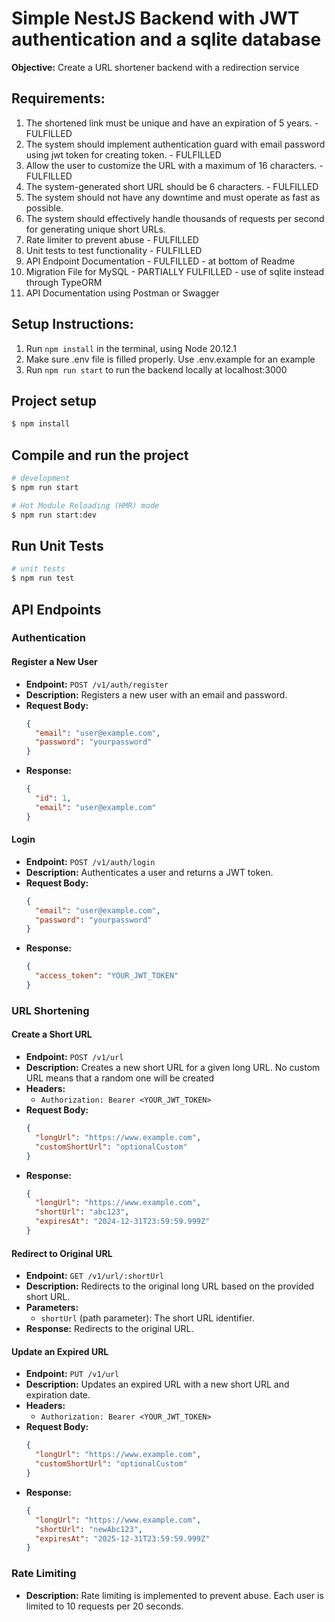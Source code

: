 # Simple NestJS Backend with JWT authentication and a sqlite database

**Objective:** Create a URL shortener backend with a redirection service

## Requirements:

1. The shortened link must be unique and have an expiration of 5 years. - FULFILLED
2. The system should implement authentication guard with email password using jwt token for creating token. - FULFILLED
3. Allow the user to customize the URL with a maximum of 16 characters. - FULFILLED
4. The system-generated short URL should be 6 characters. - FULFILLED
5. The system should not have any downtime and must operate as fast as possible.
6. The system should effectively handle thousands of requests per second for generating unique short URLs.
7. Rate limiter to prevent abuse - FULFILLED
8. Unit tests to test functionality - FULFILLED
9. API Endpoint Documentation - FULFILLED - at bottom of Readme
10. Migration File for MySQL - PARTIALLY FULFILLED - use of sqlite instead through TypeORM
11. API Documentation using Postman or Swagger

## Setup Instructions:
1. Run ```npm install``` in the terminal, using Node 20.12.1
2. Make sure .env file is filled properly. Use .env.example for an example
3. Run ```npm run start``` to run the backend locally at localhost:3000

## Project setup

```bash
$ npm install
```

## Compile and run the project

```bash
# development
$ npm run start

# Hot Module Reloading (HMR) mode
$ npm run start:dev
```

## Run Unit Tests

```bash
# unit tests
$ npm run test
```

## API Endpoints

### Authentication

#### Register a New User

- **Endpoint:** `POST /v1/auth/register`
- **Description:** Registers a new user with an email and password.
- **Request Body:**
    ```json
    {
      "email": "user@example.com",
      "password": "yourpassword"
    }
    ```
- **Response:**
    ```json
    {
      "id": 1,
      "email": "user@example.com"
    }
    ```

#### Login

- **Endpoint:** `POST /v1/auth/login`
- **Description:** Authenticates a user and returns a JWT token.
- **Request Body:**
    ```json
    {
      "email": "user@example.com",
      "password": "yourpassword"
    }
    ```
- **Response:**
    ```json
    {
      "access_token": "YOUR_JWT_TOKEN"
    }
    ```

### URL Shortening

#### Create a Short URL

- **Endpoint:** `POST /v1/url`
- **Description:** Creates a new short URL for a given long URL. No custom URL means that a random one will be created
- **Headers:**
    - `Authorization: Bearer <YOUR_JWT_TOKEN>`
- **Request Body:**
    ```json
    {
      "longUrl": "https://www.example.com",
      "customShortUrl": "optionalCustom"
    }
    ```
- **Response:**
    ```json
    {
      "longUrl": "https://www.example.com",
      "shortUrl": "abc123",
      "expiresAt": "2024-12-31T23:59:59.999Z"
    }
    ```

#### Redirect to Original URL

- **Endpoint:** `GET /v1/url/:shortUrl`
- **Description:** Redirects to the original long URL based on the provided short URL.
- **Parameters:**
    - `shortUrl` (path parameter): The short URL identifier.
- **Response:** Redirects to the original URL.

#### Update an Expired URL

- **Endpoint:** `PUT /v1/url`
- **Description:** Updates an expired URL with a new short URL and expiration date.
- **Headers:**
    - `Authorization: Bearer <YOUR_JWT_TOKEN>`
- **Request Body:**
    ```json
    {
      "longUrl": "https://www.example.com",
      "customShortUrl": "optionalCustom"
    }
    ```
- **Response:**
    ```json
    {
      "longUrl": "https://www.example.com",
      "shortUrl": "newAbc123",
      "expiresAt": "2025-12-31T23:59:59.999Z"
    }
    ```

### Rate Limiting

- **Description:** Rate limiting is implemented to prevent abuse. Each user is limited to 10 requests per 20 seconds.